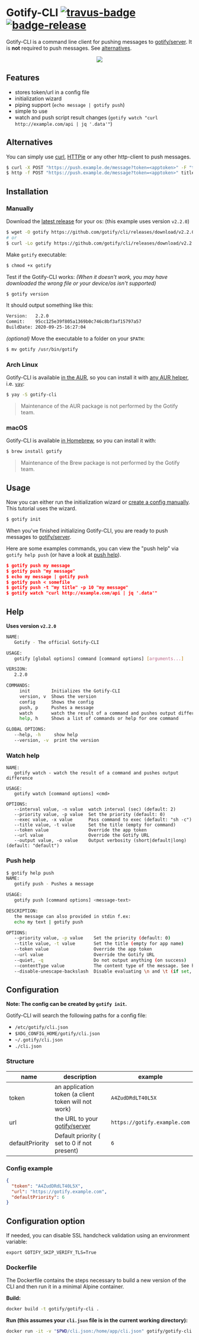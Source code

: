 # Gotify-CLI [![travus-badge][travis-badge]][travis] [![badge-release][badge-release]][release]

Gotify-CLI is a command line client for pushing messages to [gotify/server][gotify/server]. It is **not** required to push messages. See [alternatives](#alternatives).

<p align="center">
    <img src="gotify_cli.gif"/>
</p>

## Features

* stores token/url in a config file
* initialization wizard
* piping support (`echo message | gotify push`)
* simple to use
* watch and push script result changes (`gotify watch "curl http://example.com/api | jq '.data'"`)

## Alternatives

You can simply use [curl](https://curl.haxx.se/), [HTTPie](https://httpie.org/) or any other http-client to push messages.

```bash
$ curl -X POST "https://push.example.de/message?token=<apptoken>" -F "title=my title" -F "message=my message"
$ http -f POST "https://push.example.de/message?token=<apptoken>" title="my title" message="my message"
```

## Installation

### Manually

Download the [latest release][release] for your os: (this example uses version `v2.2.0`)

```bash
$ wget -O gotify https://github.com/gotify/cli/releases/download/v2.2.0/gotify-cli-linux-amd64
# or
$ curl -Lo gotify https://github.com/gotify/cli/releases/download/v2.2.0/gotify-cli-linux-amd64
```

Make `gotify` executable:

```bash
$ chmod +x gotify
```

Test if the Gotify-CLI works: *(When it doesn't work, you may have downloaded the wrong file or your device/os isn't supported)*

```bash
$ gotify version
```

It should output something like this:

```bash
Version:   2.2.0
Commit:    95cc125e39f805a1369b0c746c8bf3af15797a57
BuildDate: 2020-09-25-16:27:04
```

*(optional)* Move the executable to a folder on your `$PATH`:

```bash
$ mv gotify /usr/bin/gotify
```

### Arch Linux

Gotify-CLI is available [in the AUR][AUR], so you can install it with
[any AUR helper][AUR-helpers], i.e. [`yay`][yay]:

```bash
$ yay -S gotify-cli
```

> Maintenance of the AUR package is not performed by the Gotify team.

### macOS

Gotify-CLI is available [in Homebrew][brew], so you can install it with:

```bash
$ brew install gotify
```

> Maintenance of the Brew package is not performed by the Gotify team.

## Usage

Now you can either run the initialization wizard or [create a config manually](#Configuration). This tutorial uses the wizard.
```bash
$ gotify init
```
When you've finished initializing Gotify-CLI, you are ready to push messages to [gotify/server][gotify/server].

Here are some examples commands, you can view the "push help" via `gotify help push` (or have a look at [push help](#push-help)).
```json
$ gotify push my message
$ gotify push "my message"
$ echo my message | gotify push
$ gotify push < somefile
$ gotify push -t "my title" -p 10 "my message"
$ gotify watch "curl http://example.com/api | jq '.data'"
```

## Help

**Uses version `v2.2.0`**

```bash
NAME:
   Gotify - The official Gotify-CLI

USAGE:
   gotify [global options] command [command options] [arguments...]

VERSION:
   2.2.0

COMMANDS:
     init        Initializes the Gotify-CLI
     version, v  Shows the version
     config      Shows the config
     push, p     Pushes a message
     watch       watch the result of a command and pushes output difference
     help, h     Shows a list of commands or help for one command

GLOBAL OPTIONS:
   --help, -h     show help
   --version, -v  print the version
```

### Watch help

```
NAME:
   gotify watch - watch the result of a command and pushes output difference

USAGE:
   gotify watch [command options] <cmd>

OPTIONS:
   --interval value, -n value  watch interval (sec) (default: 2)
   --priority value, -p value  Set the priority (default: 0)
   --exec value, -x value      Pass command to exec (default: "sh -c")
   --title value, -t value     Set the title (empty for command)
   --token value               Override the app token
   --url value                 Override the Gotify URL
   --output value, -o value    Output verbosity (short|default|long) (default: "default")
```

### Push help

```bash
$ gotify help push
NAME:
   gotify push - Pushes a message

USAGE:
   gotify push [command options] <message-text>

DESCRIPTION:
   the message can also provided in stdin f.ex:
   echo my text | gotify push

OPTIONS:
   --priority value, -p value    Set the priority (default: 0)
   --title value, -t value       Set the title (empty for app name)
   --token value                 Override the app token
   --url value                   Override the Gotify URL
   --quiet, -q                   Do not output anything (on success)
   --contentType value           The content type of the message. See https://gotify.net/docs/msgextras#client-display
   --disable-unescape-backslash  Disable evaluating \n and \t (if set, \n and \t will be seen as a string)
```

## Configuration

**Note: The config can be created by `gotify init`.**

Gotify-CLI will search the following paths for a config file:
* `/etc/gotify/cli.json`
* `$XDG_CONFIG_HOME/gotify/cli.json`
* `~/.gotify/cli.json`
* `./cli.json`

### Structure

| name  | description | example |
| ----- | ----------- | ------- |
| token | an application token (a client token will not work) | `A4ZudDRdLT40L5X` |
| url   | the URL to your [gotify/server][gotify/server]      | `https://gotify.example.com` |
| defaultPriority   | Default priority ( set to 0 if not present)       | `6` |

### Config example

```json
{
  "token": "A4ZudDRdLT40L5X",
  "url": "https://gotify.example.com",
  "defaultPriority": 6
}
```

## Configuration option

If needed, you can disable SSL handcheck validation using an environment variable:
```
export GOTIFY_SKIP_VERIFY_TLS=True
```


### Dockerfile
The Dockerfile contains the steps necessary to build a new version of the CLI and then run it in
a minimal Alpine container.

**Build:**

```bash
docker build -t gotify/gotify-cli .
```

**Run (this assumes your `cli.json` file is in the current working directory):**

```bash
docker run -it -v "$PWD/cli.json:/home/app/cli.json" gotify/gotify-cli:latest push -p 5 "Test from Gotify CLI"
```

 [gotify/server]: https://github.com/gotify/server
 [travis-badge]: https://app.travis-ci.com/gotify/cli.svg?branch=master
 [travis]: https://app.travis-ci.com/gotify/cli
 [badge-release]: https://img.shields.io/github/release/gotify/cli.svg
 [release]: https://github.com/gotify/cli/releases/latest
 [AUR]: https://aur.archlinux.org/packages/gotify-cli
 [AUR-helpers]: https://wiki.archlinux.org/title/AUR_helpers
 [yay]: https://aur.archlinux.org/packages/yay/
 [brew]: https://brew.sh
